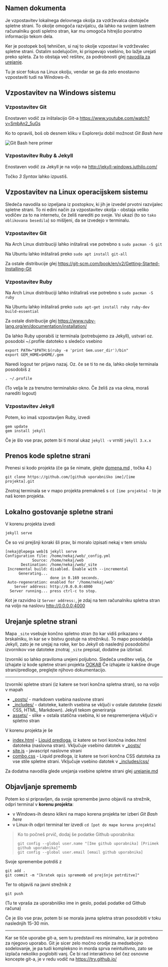 ## Namen dokumenta

Je vzpostavitev lokalnega delovnega okolja za vzdrževalca obstoječe spletne strani.
To okolje omogoča razvijalcu, da lahko na svojem lastnem računalniku gosti spletno stran, kar mu omogoča hitrejšo povratno informacijo tekom dela.

Ker je postopek bolj tehničen, si naj to okolje vzpostavi le vzdrževalec spletne strani.
Ostalim sodelujočim, ki prispevajo vsebino, bo lažje urejati preko spleta. Za to obstaja več rešitev, za podrobnosti glej [navodila za urejanje](/navodila/urejanje.md).



Tu je sicer fokus na Linux okolju, vendar se ga da zelo enostavno vzpostaviti tudi na Windows-ih.

## Vzpostavitev na Windows sistemu

### Vzpostavitev Git

Enostaven vodič za inštalacijo Git-a https://www.youtube.com/watch?v=SmbAn2_5uGs

Ko to opraviš, boš ob desnem kliku v Explorerju dobil možnost _Git Bash here_

![Git Bash here primer](http://cdn.ilovefreesoftware.com/wp-content/uploads/2016/08/right-click-options-for-Git.png)

### Vzpostavitev Ruby & Jekyll

Enostaven vodič za Jekyll je na voljo na http://jekyll-windows.juthilo.com/

Točko _3 Syntax_ lahko izpustiš.

## Vzpostavitev na Linux operacijskem sistemu

Sledeča navodila so izpeljana iz postopkov, ki jih je izvedel prvotni razvijalec spletne strani. To ni edini način za vzpostavitev okolja - obstaja veliko vodičev za to na internetu, če želiš narediti po svoje.
Vsi ukazi (to so `tako oblikovana besedila`) so mišljeni, da se izvedejo v terminalu.

### Vzpostavitev Git

Na Arch Linux distribuciji lahko inštaliraš vse potrebno s `sudo pacman -S git`

Na Ubuntu lahko inštaliraš preko `sudo apt install git-all`

Za ostale distribucije glej https://git-scm.com/book/en/v2/Getting-Started-Installing-Git

### Vzpostavitev Ruby

Na Arch Linux distribuciji lahko inštaliraš vse potrebno s `sudo pacman -S ruby`

Na Ubuntu lahko inštaliraš preko `sudo apt-get install ruby ruby-dev build-essential`

Za ostale distribucije glej https://www.ruby-lang.org/en/documentation/installation/


Da lahko Ruby uporabiš iz terminala (potrebujemo za Jekyll), ustvari oz. posodobi ~/.profile datoteko s sledečo vsebino

```
export PATH="$PATH:$(ruby -e 'print Gem.user_dir')/bin"
export GEM_HOME=$HOME/.gem
```

Naredi logout ter prijavo nazaj. Oz. če se ti to ne da, lahko okolje terminala posodobiš z

```
. ~/.profile
```
(To velja le za trenutno terminalsko okno. Če želiš za vsa okna, moraš narediti logout)

### Vzpostavitev Jekyll

Potem, ko imaš vzpostavljen Ruby, izvedi
```
gem update
gem install jekyll
```

Če je šlo vse prav, potem bi ti moral ukaz `jekyll -v` vrniti `jekyll 3.x.x`

## Prenos kode spletne strani

Prenesi si kodo projekta (če ga še nimate, glejte [domena.md](/navodila/domena.md) , točka 4.)

```
git clone https://github.com/[github uporabniško ime]/[ime projekta].git
```
Znotraj terminala se v mapo projekta premakneš s `cd [ime projekta]` - to je naš koren projekta.

## Lokalno gostovanje spletne strani

V korenu projekta izvedi

`jekyll serve`

Če so vsi prejšnji koraki šli prav, bi moralo izpisati nekaj v tem smislu
```
[nekaj@lepega web]$ jekyll serve
Configuration file: /home/nekaj/web/_config.yml
            Source: /home/nekaj/web
       Destination: /home/nekaj/web/_site
 Incremental build: disabled. Enable with --incremental
      Generating...
                    done in 0.169 seconds.
 Auto-regeneration: enabled for '/home/nekaj/web'
    Server address: http://0.0.0.0:4000
  Server running... press ctrl-c to stop.
```

Kot je razvidno iz `Server address:`, je zdaj na tem računalniku spletna stran na voljo na naslovu http://0.0.0.0:4000

## Urejanje spletne strani

Mapa `_site` vsebuje končno spletno stran (to kar vidiš prikazano v brskalniku, in kar se v bistvu gostuje na strežniku).
To mapo posodablja Jekyll, zato je ne urejaj na roke, ker bo Jekyll ob naslednji posodobitvi izvornikov vse datoteke znotraj `_site` prepisal, dodatne pa izbrisal.

Izvorniki so lahko praviloma urejeni poljubno. Sledeča ureditev velja, če izhajate iz kode spletne strani projekta [OOKAB](https://github.com/ookab/web)
Če izhajate iz kakšne druge strani/predloge, preglejte njihovo dokumentacijo.

---

Izvorniki spletne strani (iz katere se tvori končna spletna stran), so na voljo v mapah

* [_posts/](/_posts/) - markdown vsebina naslovne strani
* [_includes/](/_includes/) - datoteke, katerih vsebina se vključi v ostale datoteke (izseki CSS, HTML, Markdown). Jekyll tekom generiranja
* [assets/](/assets/) - slike + ostala statična vsebina, ki se nespremenjena vključi v spletno stran

V korenu projekta je še

* [index.html](/index.html) - [Liquid predloga](https://jekyllrb.com/docs/templates/), iz katere se tvori končna index.html datoteka (naslovna stran). Vključuje vsebino datotek v [_posts/](/_posts/)
* [site.js](/site.js) - javascript naslovne strani
* [combo.css](/combo.css) - Liquid predloga, iz katere se tvori končna CSS datoteka za vse stile spletne strani. Vključuje vsebino datotek v [_includes/css/](/_includes/css/)

Za dodatna navodila glede urejanja vsebine spletne strani glej [urejanje.md](/navodila/urejanje.md)

## Objavljanje sprememb

Potem ko si pripravljen, da svoje spremembe javno objaviš na strežnik, odpri terminal v **korenu projekta**:

* v Windows-ih desno klikni na mapo korena projekta ter izberi _Git Bash here_
* v Linux-ih odpri terminal ter izvedi `cd [pot do mape korena projekta]`

> Ko to počneš prvič, dodaj še podatke Github uporabnika:
> ```
> git config --global user.name "[Ime github uporabnika] [Priimek github uporabnika]"
> git config --global user.email [email github uporabnika]
> ```

Svoje spremembe potrdiš z
```
git add .
git commit -m "[kratek opis sprememb od prejšnje potrditve]"
```

Ter to objaviš na javni strežnik z
```
git push
```
(Tu te vpraša za uporabniško ime in geslo, podaš podatke od Github računa)

Če je šlo vse prav, potem bi se morala javna spletna stran posodobiti v toku naslednjih 15-30 min.

---
Kar se tiče uporabe git-a, sem tu predstavil res minimalno, kar je potrebno za njegovo uporabo. Git je sicer zelo močno orodje za medsebojno sodelovanje, je pa tudi kompleksno in morda sprva neintuitivno, zato se izplača nekoliko poglobiti vanj.
Če bi rad interaktivno šel čez osnovne koncepte git-a, je v redu vodič na https://try.github.io/

